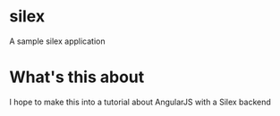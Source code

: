 silex
=====

A sample silex application

What's this about
===

I hope to make this into a tutorial about AngularJS with a Silex backend
